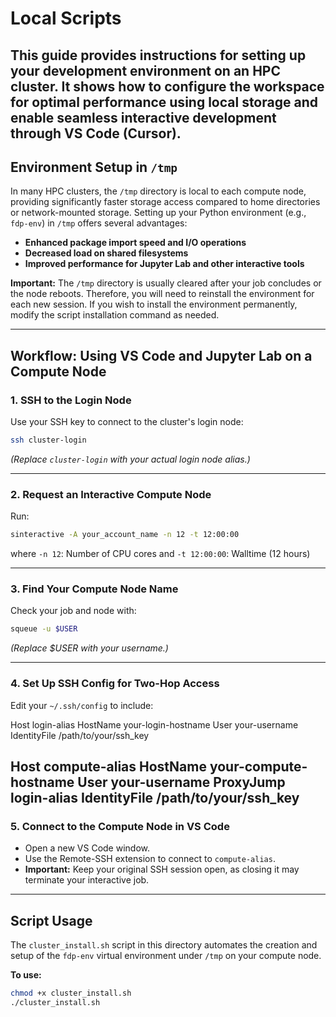 # Local Scripts

This guide provides instructions for setting up your development environment on an HPC cluster. It shows how to configure the workspace for optimal performance using local storage and enable seamless interactive development through VS Code (Cursor). 
---

## Environment Setup in `/tmp`

In many HPC clusters, the `/tmp` directory is local to each compute node, providing significantly faster storage access compared to home directories or network-mounted storage. Setting up your Python environment (e.g., `fdp-env`) in `/tmp` offers several advantages:
- **Enhanced package import speed and I/O operations**
- **Decreased load on shared filesystems**
- **Improved performance for Jupyter Lab and other interactive tools**

**Important:** The `/tmp` directory is usually cleared after your job concludes or the node reboots. Therefore, you will need to reinstall the environment for each new session. If you wish to install the environment permanently, modify the script installation command as needed.

---

## Workflow: Using VS Code and Jupyter Lab on a Compute Node

### 1. SSH to the Login Node

Use your SSH key to connect to the cluster's login node:
```bash
ssh cluster-login
```
*(Replace `cluster-login` with your actual login node alias.)*

---

### 2. Request an Interactive Compute Node

Run:
```bash
sinteractive -A your_account_name -n 12 -t 12:00:00
```
where `-n 12`: Number of CPU cores and `-t 12:00:00`: Walltime (12 hours)

---

### 3. Find Your Compute Node Name

Check your job and node with:
```bash
squeue -u $USER
```
*(Replace $USER with your username.)*

---

### 4. Set Up SSH Config for Two-Hop Access

Edit your `~/.ssh/config` to include:

Host login-alias
    HostName your-login-hostname
    User your-username
    IdentityFile /path/to/your/ssh_key

Host compute-alias
    HostName your-compute-hostname
    User your-username
    ProxyJump login-alias
    IdentityFile /path/to/your/ssh_key
---

### 5. Connect to the Compute Node in VS Code

- Open a new VS Code window.
- Use the Remote-SSH extension to connect to `compute-alias`.
- **Important:** Keep your original SSH session open, as closing it may terminate your interactive job.

---

## Script Usage

The `cluster_install.sh` script in this directory automates the creation and setup of the `fdp-env` virtual environment under `/tmp` on your compute node.

**To use:**
```bash
chmod +x cluster_install.sh
./cluster_install.sh
```